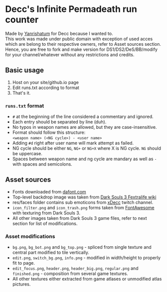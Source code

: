 # Decc's Infinite Permadeath run counter

Made by [Yanrishatum](@Yanrishatum) for Decc because I wanted to.  
This work was made under public domain with exception of used acces which are belong to their respective owners, refer to Asset sources section. Hence, you are free to fork and make version for DS1/DS2/DeS/BB/modify for your channel/whatever without any restrictions and credits.

## Basic usage
1. Host on your site/github.io page
2. Edit runs.txt according to format
3. That's it.

### `runs.txt` format
* `#` at the beginning of the line considered a commentary and ignored.
* Each entry should be separated by line (duh).
* No typos in weapon names are allowed, but they are case-insensitive.
* Format should follow this structure:  
`<weapon name> (<NG cycle>) - <user name>`
* Adding `#d` right after user name will mark attempt as failed.
* NG cycle should be either `NG`, `NG+` or `NG+X` where X is NG cycle. `NG` should be uppercase.
* Spaces between weapon name and ng cycle are mandary as well as ` - ` with spaces and semicolons.

## Asset sources

* Fonts downloaded from [dafont.com](https://www.dafont.com/optimusprinceps.font)
* Top-level backdrop image was taken from [Dark Souls 3 Fextralife wiki](http://darksouls3.wiki.fextralife.com/)
* res/faces folder contains sub emoticons from [xDecc](https://www.twitch.tv/xdecc) twitch channel.
* `icon_filter.png` and `icon_trash.png` forms taken from [FontAwesome](https://fontawesome.com) with texturing from Dark Souls 3.
* All other images taken from Dark Souls 3 game files, refer to next section for list of modifications.

### Asset modifications

* `bg.png`, `bg_bot.png` and `bg_top.png` - spliced from single texture and central part modified to tile vertically.
* `edit.png`, `switch_bg.png`, `info.png` - modified in width/height to properly fit to page.
* `edit_focus.png`, `header.png`, `header_big.png`, `regular.png` and `finished.png` - composition from several game textures.
* All other textures either extracted from game atlases or unmodified atlas pictures.
